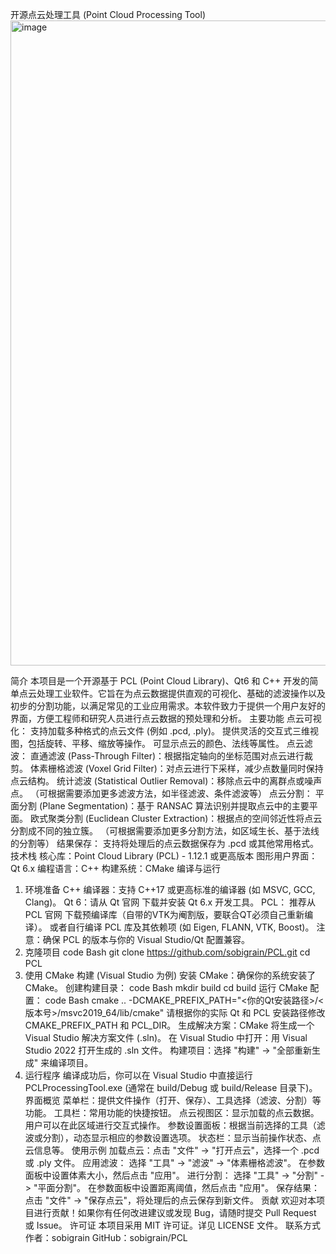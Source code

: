 开源点云处理工具 (Point Cloud Processing Tool)
<img width="1920" height="1032" alt="image" src="https://github.com/user-attachments/assets/bf9c56f0-4d30-46c7-ab6a-d34047a5109b" />

简介
本项目是一个开源基于 PCL (Point Cloud Library)、Qt6 和 C++ 开发的简单点云处理工业软件。它旨在为点云数据提供直观的可视化、基础的滤波操作以及初步的分割功能，以满足常见的工业应用需求。本软件致力于提供一个用户友好的界面，方便工程师和研究人员进行点云数据的预处理和分析。
主要功能
点云可视化：
支持加载多种格式的点云文件 (例如 .pcd, .ply)。
提供灵活的交互式三维视图，包括旋转、平移、缩放等操作。
可显示点云的颜色、法线等属性。
点云滤波：
    直通滤波 (Pass-Through Filter)：根据指定轴向的坐标范围对点云进行裁剪。
    体素栅格滤波 (Voxel Grid Filter)：对点云进行下采样，减少点数量同时保持点云结构。
    统计滤波 (Statistical Outlier Removal)：移除点云中的离群点或噪声点。
    （可根据需要添加更多滤波方法，如半径滤波、条件滤波等）
点云分割：
    平面分割 (Plane Segmentation)：基于 RANSAC 算法识别并提取点云中的主要平面。
    欧式聚类分割 (Euclidean Cluster Extraction)：根据点的空间邻近性将点云分割成不同的独立簇。
    （可根据需要添加更多分割方法，如区域生长、基于法线的分割等）
结果保存：
    支持将处理后的点云数据保存为 .pcd 或其他常用格式。
技术栈
    核心库：Point Cloud Library (PCL) - 1.12.1 或更高版本
    图形用户界面：Qt 6.x
    编程语言：C++
    构建系统：CMake
编译与运行
1. 环境准备
    C++ 编译器：支持 C++17 或更高标准的编译器 (如 MSVC, GCC, Clang)。
    Qt 6：请从 Qt 官网 下载并安装 Qt 6.x 开发工具。
    PCL：
      推荐从 PCL 官网 下载预编译库（自带的VTK为阉割版，要联合QT必须自己重新编译）。
      或者自行编译 PCL 库及其依赖项 (如 Eigen, FLANN, VTK, Boost)。
      注意：确保 PCL 的版本与你的 Visual Studio/Qt 配置兼容。
3. 克隆项目
code
Bash
git clone https://github.com/sobigrain/PCL.git
cd PCL
4. 使用 CMake 构建 (Visual Studio 为例)
安装 CMake：确保你的系统安装了 CMake。
创建构建目录：
code
Bash
mkdir build
cd build
运行 CMake 配置：
code
Bash
cmake .. -DCMAKE_PREFIX_PATH="<你的Qt安装路径>/<版本号>/msvc2019_64/lib/cmake"
请根据你的实际 Qt 和 PCL 安装路径修改 CMAKE_PREFIX_PATH 和 PCL_DIR。
生成解决方案：CMake 将生成一个 Visual Studio 解决方案文件 (.sln)。
在 Visual Studio 中打开：用 Visual Studio 2022 打开生成的 .sln 文件。
构建项目：选择 "构建" -> "全部重新生成" 来编译项目。
4. 运行程序
编译成功后，你可以在 Visual Studio 中直接运行 PCLProcessingTool.exe (通常在 build/Debug 或 build/Release 目录下)。
界面概览
菜单栏：提供文件操作（打开、保存）、工具选择（滤波、分割）等功能。
工具栏：常用功能的快捷按钮。
点云视图区：显示加载的点云数据。用户可以在此区域进行交互式操作。
参数设置面板：根据当前选择的工具（滤波或分割），动态显示相应的参数设置选项。
状态栏：显示当前操作状态、点云信息等。
使用示例
加载点云：点击 "文件" -> "打开点云"，选择一个 .pcd 或 .ply 文件。
应用滤波：
选择 "工具" -> "滤波" -> "体素栅格滤波"。
在参数面板中设置体素大小，然后点击 "应用"。
进行分割：
选择 "工具" -> "分割" -> "平面分割"。
在参数面板中设置距离阈值，然后点击 "应用"。
保存结果：点击 "文件" -> "保存点云"，将处理后的点云保存到新文件。
贡献
欢迎对本项目进行贡献！如果你有任何改进建议或发现 Bug，请随时提交 Pull Request 或 Issue。
许可证
本项目采用 MIT 许可证。详见 LICENSE 文件。
联系方式
作者：sobigrain
GitHub：sobigrain/PCL
